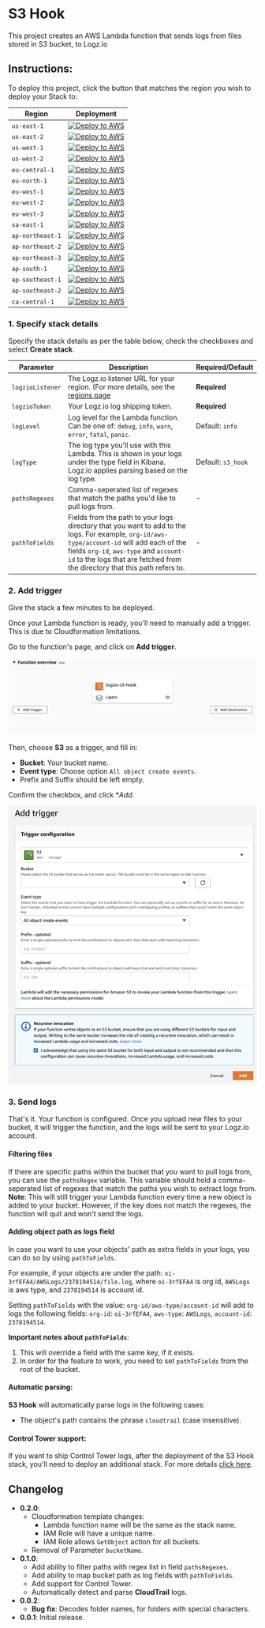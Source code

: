 # S3 Hook

This project creates an AWS Lambda function that sends logs from files stored in S3 bucket, to Logz.io

## Instructions:

To deploy this project, click the button that matches the region you wish to deploy your Stack to:

| Region           | Deployment                                                                                                                                                                                                                                                                                                                       |
|------------------|----------------------------------------------------------------------------------------------------------------------------------------------------------------------------------------------------------------------------------------------------------------------------------------------------------------------------------|
| `us-east-1`      | [![Deploy to AWS](https://dytvr9ot2sszz.cloudfront.net/logz-docs/lights/LightS-button.png)](https://console.aws.amazon.com/cloudformation/home?region=us-east-1#/stacks/create/review?templateURL=https://logzio-aws-integrations-us-east-1.s3.amazonaws.com/s3-hook/0.2.0/sam-template.yaml&stackName=logzio-s3-hook)           | 
| `us-east-2`      | [![Deploy to AWS](https://dytvr9ot2sszz.cloudfront.net/logz-docs/lights/LightS-button.png)](https://console.aws.amazon.com/cloudformation/home?region=us-east-2#/stacks/create/review?templateURL=https://logzio-aws-integrations-us-east-2.s3.amazonaws.com/s3-hook/0.2.0/sam-template.yaml&stackName=logzio-s3-hook)           | 
| `us-west-1`      | [![Deploy to AWS](https://dytvr9ot2sszz.cloudfront.net/logz-docs/lights/LightS-button.png)](https://console.aws.amazon.com/cloudformation/home?region=us-west-1#/stacks/create/review?templateURL=https://logzio-aws-integrations-us-west-1.s3.amazonaws.com/s3-hook/0.2.0/sam-template.yaml&stackName=logzio-s3-hook)           | 
| `us-west-2`      | [![Deploy to AWS](https://dytvr9ot2sszz.cloudfront.net/logz-docs/lights/LightS-button.png)](https://console.aws.amazon.com/cloudformation/home?region=us-west-2#/stacks/create/review?templateURL=https://logzio-aws-integrations-us-west-2.s3.amazonaws.com/s3-hook/0.2.0/sam-template.yaml&stackName=logzio-s3-hook)           | 
| `eu-central-1`   | [![Deploy to AWS](https://dytvr9ot2sszz.cloudfront.net/logz-docs/lights/LightS-button.png)](https://console.aws.amazon.com/cloudformation/home?region=eu-central-1#/stacks/create/review?templateURL=https://logzio-aws-integrations-eu-central-1.s3.amazonaws.com/s3-hook/0.2.0/sam-template.yaml&stackName=logzio-s3-hook)     | 
| `eu-north-1`     | [![Deploy to AWS](https://dytvr9ot2sszz.cloudfront.net/logz-docs/lights/LightS-button.png)](https://console.aws.amazon.com/cloudformation/home?region=eu-north-1#/stacks/create/review?templateURL=https://logzio-aws-integrations-eu-north-1.s3.amazonaws.com/s3-hook/0.2.0/sam-template.yaml&stackName=logzio-s3-hook)         | 
| `eu-west-1`      | [![Deploy to AWS](https://dytvr9ot2sszz.cloudfront.net/logz-docs/lights/LightS-button.png)](https://console.aws.amazon.com/cloudformation/home?region=eu-west-1#/stacks/create/review?templateURL=https://logzio-aws-integrations-eu-west-1.s3.amazonaws.com/s3-hook/0.2.0/sam-template.yaml&stackName=logzio-s3-hook)           | 
| `eu-west-2`      | [![Deploy to AWS](https://dytvr9ot2sszz.cloudfront.net/logz-docs/lights/LightS-button.png)](https://console.aws.amazon.com/cloudformation/home?region=eu-west-2#/stacks/create/review?templateURL=https://logzio-aws-integrations-eu-west-2.s3.amazonaws.com/s3-hook/0.2.0/sam-template.yaml&stackName=logzio-s3-hook)           | 
| `eu-west-3`      | [![Deploy to AWS](https://dytvr9ot2sszz.cloudfront.net/logz-docs/lights/LightS-button.png)](https://console.aws.amazon.com/cloudformation/home?region=eu-west-3#/stacks/create/review?templateURL=https://logzio-aws-integrations-eu-west-3.s3.amazonaws.com/s3-hook/0.2.0/sam-template.yaml&stackName=logzio-s3-hook)           | 
| `sa-east-1`      | [![Deploy to AWS](https://dytvr9ot2sszz.cloudfront.net/logz-docs/lights/LightS-button.png)](https://console.aws.amazon.com/cloudformation/home?region=sa-east-1#/stacks/create/review?templateURL=https://logzio-aws-integrations-sa-east-1.s3.amazonaws.com/s3-hook/0.2.0/sam-template.yaml&stackName=logzio-s3-hook)           | 
| `ap-northeast-1` | [![Deploy to AWS](https://dytvr9ot2sszz.cloudfront.net/logz-docs/lights/LightS-button.png)](https://console.aws.amazon.com/cloudformation/home?region=ap-northeast-1#/stacks/create/review?templateURL=https://logzio-aws-integrations-ap-northeast-1.s3.amazonaws.com/s3-hook/0.2.0/sam-template.yaml&stackName=logzio-s3-hook) | 
| `ap-northeast-2` | [![Deploy to AWS](https://dytvr9ot2sszz.cloudfront.net/logz-docs/lights/LightS-button.png)](https://console.aws.amazon.com/cloudformation/home?region=ap-northeast-2#/stacks/create/review?templateURL=https://logzio-aws-integrations-ap-northeast-2.s3.amazonaws.com/s3-hook/0.2.0/sam-template.yaml&stackName=logzio-s3-hook) | 
| `ap-northeast-3` | [![Deploy to AWS](https://dytvr9ot2sszz.cloudfront.net/logz-docs/lights/LightS-button.png)](https://console.aws.amazon.com/cloudformation/home?region=ap-northeast-3#/stacks/create/review?templateURL=https://logzio-aws-integrations-ap-northeast-3.s3.amazonaws.com/s3-hook/0.2.0/sam-template.yaml&stackName=logzio-s3-hook) | 
| `ap-south-1`     | [![Deploy to AWS](https://dytvr9ot2sszz.cloudfront.net/logz-docs/lights/LightS-button.png)](https://console.aws.amazon.com/cloudformation/home?region=ap-south-1#/stacks/create/review?templateURL=https://logzio-aws-integrations-ap-south-1.s3.amazonaws.com/s3-hook/0.2.0/sam-template.yaml&stackName=logzio-s3-hook)         | 
| `ap-southeast-1` | [![Deploy to AWS](https://dytvr9ot2sszz.cloudfront.net/logz-docs/lights/LightS-button.png)](https://console.aws.amazon.com/cloudformation/home?region=ap-southeast-1#/stacks/create/review?templateURL=https://logzio-aws-integrations-ap-southeast-1.s3.amazonaws.com/s3-hook/0.2.0/sam-template.yaml&stackName=logzio-s3-hook) | 
| `ap-southeast-2` | [![Deploy to AWS](https://dytvr9ot2sszz.cloudfront.net/logz-docs/lights/LightS-button.png)](https://console.aws.amazon.com/cloudformation/home?region=ap-southeast-2#/stacks/create/review?templateURL=https://logzio-aws-integrations-ap-southeast-2.s3.amazonaws.com/s3-hook/0.2.0/sam-template.yaml&stackName=logzio-s3-hook) | 
| `ca-central-1`   | [![Deploy to AWS](https://dytvr9ot2sszz.cloudfront.net/logz-docs/lights/LightS-button.png)](https://console.aws.amazon.com/cloudformation/home?region=ca-central-1#/stacks/create/review?templateURL=https://logzio-aws-integrations-ca-central-1.s3.amazonaws.com/s3-hook/0.2.0/sam-template.yaml&stackName=logzio-s3-hook)     | 


### 1. Specify stack details

Specify the stack details as per the table below, check the checkboxes and select **Create stack**.

| Parameter        | Description                                                                                                                                                                                                                                                         | Required/Default   |
|------------------|---------------------------------------------------------------------------------------------------------------------------------------------------------------------------------------------------------------------------------------------------------------------|--------------------|
| `logzioListener` | The Logz.io listener URL for your region. (For more details, see the [regions page](https://docs.logz.io/user-guide/accounts/account-region.html)                                                                                                                   | **Required**       |
| `logzioToken`    | Your Logz.io log shipping token.                                                                                                                                                                                                                                    | **Required**       |
| `logLevel`       | Log level for the Lambda function. Can be one of: `debug`, `info`, `warn`, `error`, `fatal`, `panic`.                                                                                                                                                               | Default: `info`    |
| `logType`        | The log type you'll use with this Lambda. This is shown in your logs under the type field in Kibana. Logz.io applies parsing based on the log type.                                                                                                                 | Default: `s3_hook` |
| `pathsRegexes`   | Comma-seperated list of regexes that match the paths you'd like to pull logs from.                                                                                                                                                                                  | -                  |
| `pathToFields`   | Fields from the path to your logs directory that you want to add to the logs. For example, `org-id/aws-type/account-id` will add each of the fields `org-id`, `aws-type` and `account-id` to the logs that are fetched from the directory that this path refers to. | -                  |


### 2. Add trigger

Give the stack a few minutes to be deployed.

Once your Lambda function is ready, you'll need to manually add a trigger. This is due to Cloudformation limitations.

Go to the function's page, and click on **Add trigger**.

![Step 5 screenshot](img/05.png)

Then, choose **S3** as a trigger, and fill in:

- **Bucket**: Your bucket name.
- **Event type**: Choose option `All object create events`.
- Prefix and Suffix should be left empty.

Confirm the checkbox, and click **Add*.

![Step 5 screenshot](img/06.png)

### 3. Send logs

That's it. Your function is configured.
Once you upload new files to your bucket, it will trigger the function, and the logs will be sent to your Logz.io account.

#### Filtering files

If there are specific paths within the bucket that you want to pull logs from, you can use the `pathsRegex` variable.
This variable should hold a comma-seperated list of regexes that match the paths you wish to extract logs from.
**Note**: This will still trigger your Lambda function every time a new object is added to your bucket. However, if the key does not match the regexes, the function will quit and won't send the logs.


#### Adding object path as logs field

In case you want to use your objects' path as extra fields in your logs, you can do so by using `pathToFields`.

For example, if your objects are under the path: `oi-3rfEFA4/AWSLogs/2378194514/file.log`, where `oi-3rfEFA4` is org id, `AWSLogs` is aws type, and `2378194514` is account id. 

Setting `pathToFields` with the value: `org-id/aws-type/account-id` will add to logs the following fields:
`org-id`: `oi-3rfEFA4`, `aws-type`: `AWSLogs`, `account-id`: `2378194514`.

**Important notes about `pathToFields`**:

1. This will override a field with the same key, if it exists.
2. In order for the feature to work, you need to set `pathToFields` from the root of the bucket.

#### Automatic parsing:

**S3 Hook** will automatically parse logs in the following cases:

- The object's path contains the phrase `cloudtrail` (case insensitive).

#### Control Tower support:

If you want to ship Control Tower logs, after the deployment of the S3 Hook stack, you'll need to deploy an additional stack.
For more details [click here](https://github.com/logzio/s3-hook/tree/master/control_tower).

## Changelog

- **0.2.0**:
  - Cloudformation template changes:
    - Lambda function name will be the same as the stack name.
    - IAM Role will have a unique name.
    - IAM Role allows `GetObject` action for all buckets.
  - Removal of Parameter `bucketName`.
- **0.1.0**:
  - Add ability to filter paths with regex list in field `pathsRegexes`.
  - Add ability to map bucket path as log fields with `pathToFields`.
  - Add support for Control Tower.
  - Automatically detect and parse **CloudTrail** logs.
- **0.0.2**:
  - **Bug fix**: Decodes folder names, for folders with special characters.
- **0.0.1**: Initial release.

